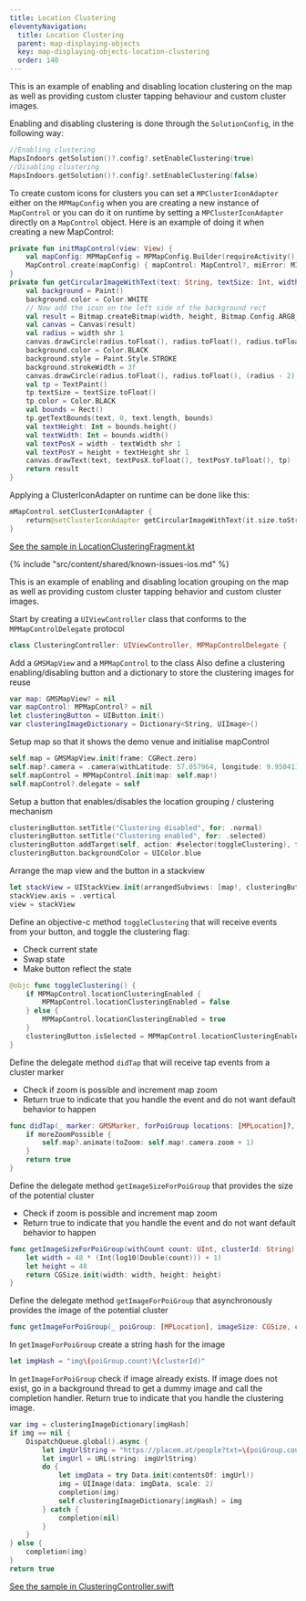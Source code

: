 ```yaml
---
title: Location Clustering
eleventyNavigation:
  title: Location Clustering
  parent: map-displaying-objects
  key: map-displaying-objects-location-clustering
  order: 140
---
```


<mi-tabs>
<mi-tab label="Android" tab-for="android"></mi-tab>
<mi-tab label="iOS" tab-for="ios"></mi-tab>
<mi-tab-panel id="android">

This is an example of enabling and disabling location clustering on the map as well as providing custom cluster tapping behaviour and custom cluster images.

Enabling and disabling clustering is done through the `SolutionConfig`, in the following way:

```kotlin
//Enabling clustering
MapsIndoors.getSolution()?.config?.setEnableClustering(true)
//Disabling clustering
MapsIndoors.getSolution()?.config?.setEnableClustering(false)
```

To create custom icons for clusters you can set a `MPClusterIconAdapter` either on the `MPMapConfig` when you are creating a new instance of `MapControl` or you can do it on runtime by setting a `MPClusterIconAdapter` directly on a `MapControl` object.
Here is an example of doing it when creating a new MapControl:

```kotlin
private fun initMapControl(view: View) {
    val mapConfig: MPMapConfig = MPMapConfig.Builder(requireActivity(), mMap!!, getString(R.string.google_maps_key), view, true).setClusterIconAdapter { return@setClusterIconAdapter getCircularImageWithText(it.size.toString(), 15, 30, 30) }.build()
    MapControl.create(mapConfig) { mapControl: MapControl?, miError: MIError? -> }
}
private fun getCircularImageWithText(text: String, textSize: Int, width: Int, height: Int): Bitmap {
    val background = Paint()
    background.color = Color.WHITE
    // Now add the icon on the left side of the background rect
    val result = Bitmap.createBitmap(width, height, Bitmap.Config.ARGB_8888)
    val canvas = Canvas(result)
    val radius = width shr 1
    canvas.drawCircle(radius.toFloat(), radius.toFloat(), radius.toFloat(), background)
    background.color = Color.BLACK
    background.style = Paint.Style.STROKE
    background.strokeWidth = 3f
    canvas.drawCircle(radius.toFloat(), radius.toFloat(), (radius - 2).toFloat(), background)
    val tp = TextPaint()
    tp.textSize = textSize.toFloat()
    tp.color = Color.BLACK
    val bounds = Rect()
    tp.getTextBounds(text, 0, text.length, bounds)
    val textHeight: Int = bounds.height()
    val textWidth: Int = bounds.width()
    val textPosX = width - textWidth shr 1
    val textPosY = height + textHeight shr 1
    canvas.drawText(text, textPosX.toFloat(), textPosY.toFloat(), tp)
    return result
}
```

Applying a ClusterIconAdapter on runtime can be done like this:

```kotlin
mMapControl.setClusterIconAdapter {
    return@setClusterIconAdapter getCircularImageWithText(it.size.toString(), 15, 30, 30)
}
```

[See the sample in LocationClusteringFragment.kt](https://github.com/MapsPeople/MapsIndoors-Android-Examples/blob/main/MapsIndoorsSamples/app/src/main/java/com/mapspeople/mapsindoorssamples/ui/locationclustering/LocationClusteringFragment.kt)

</mi-tab-panel>
<mi-tab-panel id="ios">

<!-- Known Issues -->
{% include "src/content/shared/known-issues-ios.md" %}

This is an example of enabling and disabling location grouping on the map as well as providing custom cluster tapping behavior and custom cluster images.

Start by creating a `UIViewController` class that conforms to the `MPMapControlDelegate` protocol

```swift
class ClusteringController: UIViewController, MPMapControlDelegate {
```

Add a `GMSMapView` and a `MPMapControl` to the class
Also define a clustering enabling/disabling button and a dictionary to store the clustering images for reuse

```swift
var map: GMSMapView? = nil
var mapControl: MPMapControl? = nil
let clusteringButton = UIButton.init()
var clusteringImageDictionary = Dictionary<String, UIImage>()
```

Setup map so that it shows the demo venue and initialise mapControl

```swift
self.map = GMSMapView.init(frame: CGRect.zero)
self.map?.camera = .camera(withLatitude: 57.057964, longitude: 9.9504112, zoom: 20)
self.mapControl = MPMapControl.init(map: self.map!)
self.mapControl?.delegate = self
```

Setup a button that enables/disables the location grouping / clustering mechanism

```swift
clusteringButton.setTitle("Clustering disabled", for: .normal)
clusteringButton.setTitle("Clustering enabled", for: .selected)
clusteringButton.addTarget(self, action: #selector(toggleClustering), for: .touchUpInside)
clusteringButton.backgroundColor = UIColor.blue
```

Arrange the map view and the button in a stackview

```swift
let stackView = UIStackView.init(arrangedSubviews: [map!, clusteringButton])
stackView.axis = .vertical
view = stackView
```

Define an objective-c method `toggleClustering` that will receive events from your button, and toggle the clustering flag:

* Check current state
* Swap state
* Make button reflect the state

```swift
@objc func toggleClustering() {
    if MPMapControl.locationClusteringEnabled {
        MPMapControl.locationClusteringEnabled = false
    } else {
        MPMapControl.locationClusteringEnabled = true
    }
    clusteringButton.isSelected = MPMapControl.locationClusteringEnabled
}
```

Define the delegate method `didTap` that will receive tap events from a cluster marker

* Check if zoom is possible and increment map zoom
* Return true to indicate that you handle the event and do not want default behavior to happen

```swift
func didTap(_ marker: GMSMarker, forPoiGroup locations: [MPLocation]?, moreZoomPossible: Bool) -> Bool {
    if moreZoomPossible {
        self.map?.animate(toZoom: self.map!.camera.zoom + 1)
    }
    return true
}
```

Define the delegate method `getImageSizeForPoiGroup` that provides the size of the potential cluster

* Check if zoom is possible and increment map zoom
* Return true to indicate that you handle the event and do not want default behavior to happen

```swift
func getImageSizeForPoiGroup(withCount count: UInt, clusterId: String) -> CGSize {
    let width = 48 * (Int(log10(Double(count))) + 1)
    let height = 48
    return CGSize.init(width: width, height: height)
}
```

Define the delegate method `getImageForPoiGroup` that asynchronously provides the image of the potential cluster

```swift
func getImageForPoiGroup(_ poiGroup: [MPLocation], imageSize: CGSize, clusterId: String, completion: @escaping (UIImage?) -> Void) -> Bool {
```

In `getImageForPoiGroup` create a string hash for the image

```swift
let imgHash = "img\(poiGroup.count)\(clusterId)"
```

In `getImageForPoiGroup` check if image already exists. If image does not exist, go in a background thread to get a dummy image and call the completion handler. Return true to indicate that you handle the clustering image.

```swift
var img = clusteringImageDictionary[imgHash]
if img == nil {
    DispatchQueue.global().async {
        let imgUrlString = "https://placem.at/people?txt=\(poiGroup.count)&random=\(Int.random(in: 0 ..< 10))&w=\(imageSize.width*2)&h=\(imageSize.height*2)"
        let imgUrl = URL(string: imgUrlString)
        do {
            let imgData = try Data.init(contentsOf: imgUrl!)
            img = UIImage(data: imgData, scale: 2)
            completion(img)
            self.clusteringImageDictionary[imgHash] = img
        } catch {
            completion(nil)
        }
    }
} else {
    completion(img)
}
return true
```

[See the sample in ClusteringController.swift](https://github.com/MapsIndoors/MapsIndoorsIOS/blob/master/Example/DemoSamples/Clustering/ClusteringController.swift)

</mi-tab-panel>
</mi-tabs>
